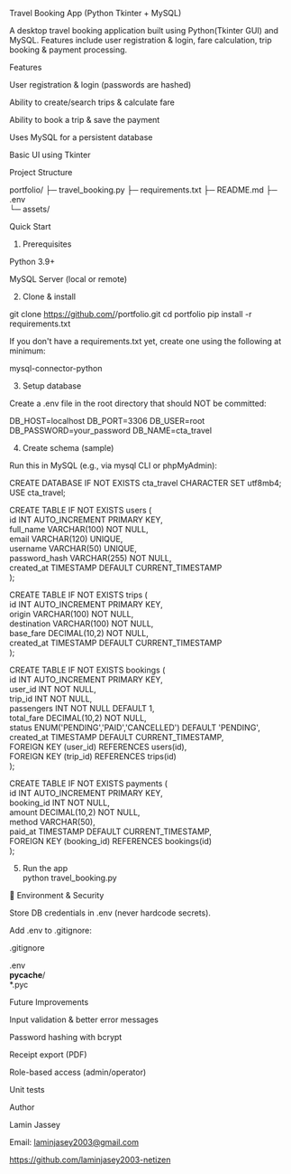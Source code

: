 Travel Booking App (Python Tkinter + MySQL)

A desktop travel booking application built using Python(Tkinter GUI) and MySQL.
Features include user registration & login, fare calculation, trip booking & payment processing.

Features

User registration & login (passwords are hashed)

Ability to create/search trips & calculate fare

Ability to book a trip & save the payment

Uses MySQL for a persistent database

Basic UI using Tkinter

Project Structure 

portfolio/
├─ travel_booking.py
├─ requirements.txt
├─ README.md
├─ .env                    
└─ assets/                  

Quick Start

1. Prerequisites

Python 3.9+

MySQL Server (local or remote)

2. Clone & install

git clone https://github.com/<aminjasey2003-netizen>/portfolio.git
cd portfolio 
pip install -r requirements.txt

If you don't have a requirements.txt yet, create one using the following at minimum:

mysql-connector-python

3. Setup database

Create a .env file in the root directory that should NOT be committed:

DB_HOST=localhost
DB_PORT=3306
DB_USER=root
DB_PASSWORD=your_password
DB_NAME=cta_travel

4. Create schema (sample)

Run this in MySQL (e.g., via mysql CLI or phpMyAdmin):

CREATE DATABASE IF NOT EXISTS cta_travel CHARACTER SET utf8mb4;\
USE cta_travel;

CREATE TABLE IF NOT EXISTS users (\
id INT AUTO_INCREMENT PRIMARY KEY,\
full_name VARCHAR(100) NOT NULL,\
email VARCHAR(120) UNIQUE,\
username VARCHAR(50) UNIQUE,\
password_hash VARCHAR(255) NOT NULL,\
created_at TIMESTAMP DEFAULT CURRENT_TIMESTAMP\
);

CREATE TABLE IF NOT EXISTS trips (\
id INT AUTO_INCREMENT PRIMARY KEY,\
origin VARCHAR(100) NOT NULL,\
destination VARCHAR(100) NOT NULL,\
base_fare DECIMAL(10,2) NOT NULL,\
created_at TIMESTAMP DEFAULT CURRENT_TIMESTAMP\
);

CREATE TABLE IF NOT EXISTS bookings (\
id INT AUTO_INCREMENT PRIMARY KEY,\
user_id INT NOT NULL,\
trip_id INT NOT NULL,\
passengers INT NOT NULL DEFAULT 1,\
total_fare DECIMAL(10,2) NOT NULL,\
status ENUM('PENDING','PAID','CANCELLED') DEFAULT 'PENDING',\
created_at TIMESTAMP DEFAULT CURRENT_TIMESTAMP,\
FOREIGN KEY (user_id) REFERENCES users(id),\
FOREIGN KEY (trip_id) REFERENCES trips(id)\
);

CREATE TABLE IF NOT EXISTS payments (\
id INT AUTO_INCREMENT PRIMARY KEY,\
booking_id INT NOT NULL,\
amount DECIMAL(10,2) NOT NULL,\
method VARCHAR(50),\
paid_at TIMESTAMP DEFAULT CURRENT_TIMESTAMP,\
FOREIGN KEY (booking_id) REFERENCES bookings(id)\
);

5. Run the app\
   python travel_booking.py

🔧 Environment & Security

Store DB credentials in .env (never hardcode secrets).

Add .env to .gitignore:

.gitignore

.env\
**pycache**/\
\*.pyc

 Future Improvements

Input validation & better error messages

Password hashing with bcrypt

Receipt export (PDF)

Role-based access (admin/operator)

Unit tests

Author

Lamin Jassey

Email: laminjasey2003@gmail.com

https://github.com/laminjasey2003-netizen
